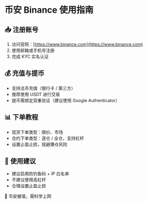 # 币安 Binance 使用指南

## 📥 注册账号

1. 访问官网：[https://www.binance.com](https://www.binance.com)
2. 使用邮箱或手机号注册
3. 完成 KYC 实名认证

## 💰 充值与提币

- 支持法币充值（银行卡 / 第三方）
- 推荐使用 USDT 进行交易
- 提币需绑定双重验证（建议使用 Google Authenticator）

## 📊 下单教程

- 现货下单类型：限价、市场
- 合约下单类型：逐仓 / 全仓，支持杠杆
- 设置止盈止损，规避爆仓风险

## 📌 使用建议

- 建议启用防钓鱼码 + IP 白名单
- 不建议使用高杠杆
- 合理设置止盈止损

🚨 币安被墙，需科学上网
